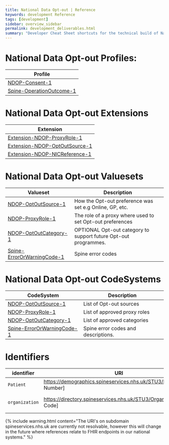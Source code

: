 ```yaml
---
title: National Data Opt-out | Reference
keywords: development Reference
tags: [development]
sidebar: overview_sidebar
permalink: development_deliverables.html
summary: "Developer Cheat Sheet shortcuts for the technical build of National Data Opt-out API."
---
```


# National Data Opt-out Profiles:

|Profile| 
|-------|
|[NDOP-Consent-1](https://fhir.nhs.uk/STU3/StructureDefinition/NDOP-Consent-1) | 
|[Spine-OperationOutcome-1](https://fhir.nhs.uk/STU3/StructureDefinition/Spine-OperationOutcome-1) | 

# National Data Opt-out Extensions

|Extension|
|---------|
| [Extension-NDOP-ProxyRole-1](https://fhir.nhs.uk/STU3/StructureDefinition/Extension-NDOP-ProxyRole-1)|
| [Extension-NDOP-OptOutSource-1](https://fhir.nhs.uk/STU3/StructureDefinition/Extension-NDOP-OptOutSource-1)|
| [Extension-NDOP-NICReference-1](https://fhir.nhs.uk/STU3/StructureDefinition/Extension-NDOP-NICReference-1)|

# National Data Opt-out Valuesets

|Valueset|Description|
|-------|-----------|
|[NDOP-OptOutSource-1](https://fhir.nhs.uk/STU3/ValueSet/NDOP-OptOutSource-1)|How the Opt-out preference was set e.g Online, GP, etc.|
|[NDOP-ProxyRole-1](https://fhir.nhs.uk/STU3/ValueSet/NDOP-ProxyRole-1)|The role of a proxy where used to set Opt-out preferences|
|[NDOP-OptOutCategory-1](https://fhir.nhs.uk/STU3/ValueSet/NDOP-OptOutCategory-1)|OPTIONAL Opt-out category to support future Opt-out programmes.|
|[Spine-ErrorOrWarningCode-1](https://fhir.nhs.uk/STU3/ValueSet/Spine-ErrorOrWarningCode-1)|Spine error codes|

# National Data Opt-out CodeSystems

|CodeSystem|Description|
|-------|-----------|
|[NDOP-OptOutSource-1](https://fhir.nhs.uk/STU3/CodeSystem/NDOP-OptOutSource-1)|List of Opt-out sources|
|[NDOP-ProxyRole-1](https://fhir.nhs.uk/STU3/CodeSystem/NDOP-ProxyRole-1)|List of approved proxy roles|
|[NDOP-OptOutCategory-1](https://fhir.nhs.uk/STU3/CodeSystem/NDOP-OptOutCategory-1)|List of approved categories|
|[Spine-ErrorOrWarningCode-1](https://fhir.nhs.uk/STU3/CodeSystem/Spine-ErrorOrWarningCode-1)|Spine error codes and descriptions.|

# Identifiers #

| identifier | URI | Comment |
|--------------------------------------------|----------|----|
| `Patient` | https://demographics.spineservices.nhs.uk/STU3/Patient/[NHS Number] | Patient |
|`organization`|https://directory.spineservices.nhs.uk/STU3/Organization/[Org Code] |NHS Digital (X26)|


{% include warning.html content="The URI's on subdomain spineservices.nhs.uk are currently not resolvable, however this will change in the future where references relate to FHIR endpoints in our national systems." %}